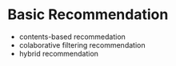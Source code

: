 # Basic Recommendation
- contents-based recommedation
- colaborative filtering recommendation
- hybrid recommendation
